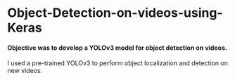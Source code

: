 # Object-Detection-on-videos-using-Keras
#### Objective was to develop a YOLOv3 model for object detection on videos.
I used a pre-trained YOLOv3 to perform object localization and detection on new videos.
